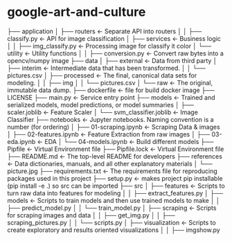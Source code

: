 # google-art-and-culture

├── application
│ ├── routers <- Separate API into routers
│ │ ├── classify.py <- API for image classification
│ ├── services <- Business logic
│ │ ├── img_classify.py <- Processing image for classify it color
│ └── utility <- Utility functions
│ │ ├── conversion.py <- Convert raw bytes into a opencv/numpy image
├── data
│ ├── external <- Data from third party
│ ├── interim <- Intermediate data that has been transformed.
│ │ └── pictures.csv
│ ├── processed <- The final, canonical data sets for modeling.
│ │ ├── img
│ │ └── pictures.csv
│ └── raw <- The original, immutable data dump.
├── dockerfile <- file for build docker image
├── LICENSE
├── main.py <- Service entry point
├── models <- Trained and serialized models, model predictions, or model summaries
│ ├── scaler.joblib <- Feature Scaler
│ └── svm_classifier.joblib <- Image Classifier
├── notebooks <- Jupyter notebooks. Naming convention is a number (for ordering)
│ ├── 01-scraping.ipynb <- Scraping Data & images
│ ├── 02-features.ipynb <- Feature Extraction from raw images
│ ├── 03-eda.ipynb <- EDA
│ └── 04-models.ipynb <- Build different models
├── Pipfile <- Virtual Environment file
├── Pipfile.lock <- Virtual Environment file
├── README.md <- The top-level README for developers
├── references <- Data dictionaries, manuals, and all other explanatory materials
│ └── picture.jpg
├── requirements.txt <- The requirements file for reproducing packages used in this project
├── setup.py <- makes project pip installable (pip install -e .) so src can be imported
├── src
│ ├── features <- Scripts to turn raw data into features for modeling
│ │ ├── extract_features.py
│ ├── models <- Scripts to train models and then use trained models to make
│ │ ├── predict_model.py
│ │ └── train_model.py
│ ├── scraping <- Scripts for scraping images and data
│ │ ├── get_img.py
│ │ ├── scraping_pictures.py
│ │ └── scripts.py
│ ├── visualization <- Scripts to create exploratory and results oriented visualizations
│ │ ├── imgshow.py
